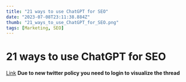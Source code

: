 ```yaml
---
title: "21 ways to use ChatGPT for SEO"
date: "2023-07-08T23:11:38.884Z"
thumb: "21_ways_to_use_ChatGPT_for_SEO.png"
tags: [Marketing, SEO]
---
```


# 21 ways to use ChatGPT for SEO

[Link](https://twitter.com/AtOnceCo/status/1613537036014686211)
**Due to new twitter policy you need to login to visualize the thread**
